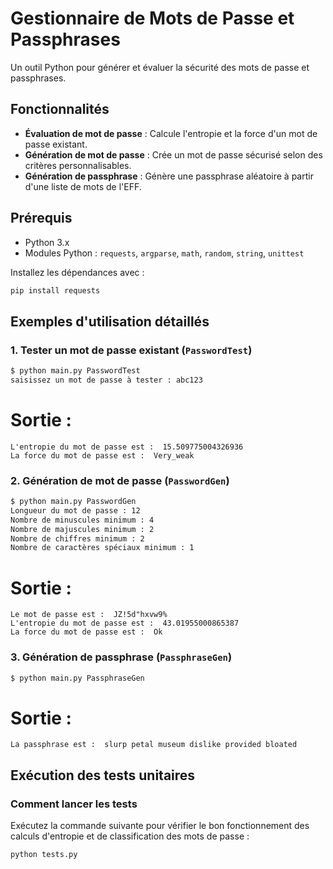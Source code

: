 # Gestionnaire de Mots de Passe et Passphrases

Un outil Python pour générer et évaluer la sécurité des mots de passe et passphrases.

## Fonctionnalités

- **Évaluation de mot de passe** : Calcule l'entropie et la force d'un mot de passe existant.
- **Génération de mot de passe** : Crée un mot de passe sécurisé selon des critères personnalisables.
- **Génération de passphrase** : Génère une passphrase aléatoire à partir d'une liste de mots de l'EFF.

## Prérequis

- Python 3.x
- Modules Python : `requests`, `argparse`, `math`, `random`, `string`, `unittest`

Installez les dépendances avec :
```bash
pip install requests
```
## Exemples d'utilisation détaillés

### 1. Tester un mot de passe existant (`PasswordTest`)
```bash
$ python main.py PasswordTest
saisissez un mot de passe à tester : abc123
```
# Sortie :

```
L'entropie du mot de passe est :  15.509775004326936
La force du mot de passe est :  Very_weak
```

### 2. Génération de mot de passe (`PasswordGen`)
```bash
$ python main.py PasswordGen
Longueur du mot de passe : 12
Nombre de minuscules minimum : 4
Nombre de majuscules minimum : 2
Nombre de chiffres minimum : 2
Nombre de caractères spéciaux minimum : 1
```

# Sortie :

```
Le mot de passe est :  JZ!5d"hxvw9%
L'entropie du mot de passe est :  43.01955000865387
La force du mot de passe est :  Ok
```

### 3. Génération de passphrase (`PassphraseGen`)
```bash
$ python main.py PassphraseGen
```
# Sortie :

```
La passphrase est :  slurp petal museum dislike provided bloated
```
## Exécution des tests unitaires

### Comment lancer les tests
Exécutez la commande suivante pour vérifier le bon fonctionnement des calculs d'entropie et de classification des mots de passe :

```bash
python tests.py
```
